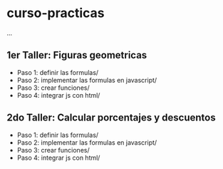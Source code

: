 # curso-practicas

...

## 1er Taller: Figuras geometricas

- Paso 1: definir las formulas/ 
- Paso 2: implementar las formulas en javascript/
- Paso 3: crear funciones/
- Paso 4: integrar js con html/

## 2do Taller: Calcular porcentajes y descuentos

- Paso 1: definir las formulas/ 
- Paso 2: implementar las formulas en javascript/
- Paso 3: crear funciones/
- Paso 4: integrar js con html/